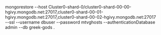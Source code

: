 mongorestore --host Cluster0-shard-0/cluster0-shard-00-00-hgivy.mongodb.net:27017,cluster0-shard-00-01-hgivy.mongodb.net:27017,cluster0-shard-00-02-hgivy.mongodb.net:27017 --ssl --username dbuser --password mtvghosts --authenticationDatabase admin --db greek-gods .